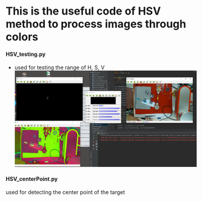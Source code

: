 # This is the useful code of HSV method to process images through colors

#### HSV_testing.py
  - used for testing the range of H, S, V
  ![image](IMG/HSV_Range_v3.png)
  
#### HSV_centerPoint.py
   used for detecting the center point of the target
